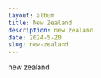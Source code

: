 ```yaml
---
layout: album
title: New Zealand
description: new zealand
date: 2024-5-20
slug: new-zealand
---
```


new zealand
